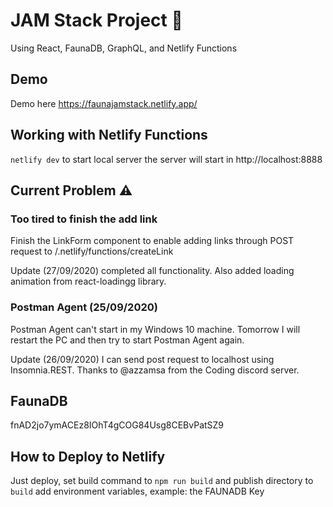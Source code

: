 # JAM Stack Project 🍓

Using React, FaunaDB, GraphQL, and Netlify Functions

## Demo

Demo here https://faunajamstack.netlify.app/

## Working with Netlify Functions

`netlify dev` to start local server
the server will start in http://localhost:8888

## Current Problem ⚠

### Too tired to finish the add link

Finish the LinkForm component to enable adding links through POST request to /.netlify/functions/createLink

Update (27/09/2020) completed all functionality. Also added loading animation from react-loadingg library.

### Postman Agent (25/09/2020)

Postman Agent can't start in my Windows 10 machine. Tomorrow I will restart the PC and then try to start Postman Agent again.

Update (26/09/2020) I can send post request to localhost using Insomnia.REST. Thanks to @azzamsa from the Coding discord server.

## FaunaDB

fnAD2jo7ymACEz8IOhT4gCOG84Usg8CEBvPatSZ9

## How to Deploy to Netlify

Just deploy, set build command to `npm run build` and publish directory to `build`
add environment variables, example: the FAUNADB Key
